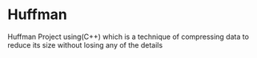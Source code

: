 # Huffman
Huffman Project using(C++) which is a technique of compressing data to  reduce its size without losing any of the details
